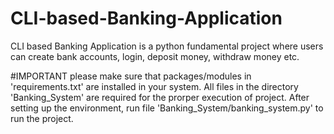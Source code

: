 # CLI-based-Banking-Application
CLI based Banking Application is a python fundamental project where users can create bank accounts, login, deposit money, withdraw money etc.

#IMPORTANT
please make sure that packages/modules in 'requirements.txt' are installed in your system. All files in the directory 'Banking_System' are required for the prorper execution of project. After setting up the environment, run file 'Banking_System/banking_system.py' to run the project.
